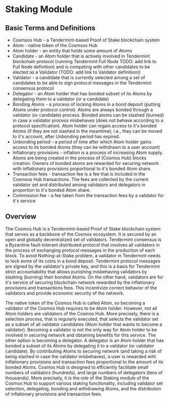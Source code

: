 # Staking Module

## Basic Terms and Definitions

- Cosmsos Hub - a Tendermint-based Proof of Stake blockchain system
- Atom - native token of the Cosmsos Hub
- Atom holder - an entity that holds some amount of Atoms 
- Candidate - an Atom holder that is actively involved in Tendermint blockchain protocol (running Tendermint Full Node
TODO: add link to Full Node definition) and is competing with other candidates to be elected as a Validator 
(TODO: add link to Validator definition))
- Validator - a candidate that is currently selected among a set of candidates to be able to sign protocol messages 
in the Tendermint consensus protocol 
- Delegator - an Atom holder that has bonded subset of its Atoms by delegating them to a validator (or a candidate) 
- Bonding Atoms - a process of locking Atoms in a bond deposit (putting Atoms under protocol control).
Atoms are always bonded through a validator (or candidate) process. Bonded atoms can be slashed (burned) in case a 
validator process misbehaves (does not behave according to a protocol specification). Atom holder can regain access 
to it's bonded Atoms (if they are not slashed in the meantime), i.e., they can be moved to it's account, 
after Unbonding period has expired. 
- Unbonding period - a period of time after which Atom holder gains access to its bonded Atoms (they can be withdrawn 
to a user account) 
- Inflationary provisions - inflation is a process of increasing Atom supply. Atoms are being created in the process of 
(Cosmos Hub) blocks creation. Owners of bonded atoms are rewarded for securing network with inflationary provisions 
proportional to it's bonded Atom share.
- Transaction fees - transaction fee is a fee that is included in the Cosmsos Hub transactions. The fees are collected 
by the current validator set and distributed among validators and delegators in proportion to it's bonded Atom share.       
- Commission fee - a fee taken from the transaction fees by a validator for it's service 

## Overview

The Cosmos Hub is a Tendermint-based Proof of Stake blockchain system that serves as a backbone of the Cosmos ecosystem.
It is secured by an open and globally decentralized set of validators. Tendermint consensus is a Byzantine fault-tolerant 
distributed protocol that involves all validators in the process of exchanging protocol messages in the production of 
each block. To avoid Nothing-at-Stake problem, a validator in Tendermint needs to lock some of its coins in a bond 
deposit. Tendermint protocol messages are signed by the validator's private key, and this is a basis for Tendermint 
strict accountability that allows punishing misbehaving validators by slashing (burning) their bonded Atoms. On the 
other hand, validators are for it's service of securing blockchain network rewarded by the inflationary provisions and 
transactions fees. This incentivize correct behavior of the validators and provide economic security of the network.

The native token of the Cosmos Hub is called Atom, so becoming a validator of the Cosmos Hub requires to be Atom holder. 
However, not all Atom holders are validators of the Cosmos Hub. More precisely, there is a selection process, that is 
regularly executed, that selects the validator set as a subset of all validator candidates (Atom holder that wants to 
become a validator). Becoming a validator is not the only way for Atom holder to be involved in securing network 
and obtaining benefits for this service. The other option is becoming a delegator. A delegator is an Atom holder that 
has bonded a subset of its Atoms by delegating it to a validator (or validator candidate). By contributing Atoms to 
securing network (and taking a risk of being slashed in case the validator misbehaves), a user is rewarded with 
inflationary provisions and transaction fees proportional to the amount of its bonded Atoms. Cosmos Hub is designed to 
efficiently facilitate small numbers of validators (hundreds), and large numbers of delegators (tens of thousands). 
More precisely, it is the role of the Staking module of the Cosmos Hub to support various staking functionality,
including validator set selection, delegating, bonding and withdrawing Atoms, and the distribution of inflationary 
provisions and transaction fees.




